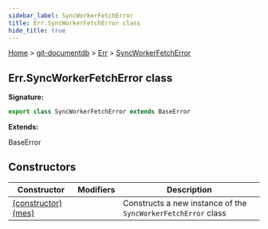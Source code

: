 ```yaml
---
sidebar_label: SyncWorkerFetchError
title: Err.SyncWorkerFetchError class
hide_title: true
---
```


[Home](./index.md) &gt; [git-documentdb](./git-documentdb.md) &gt; [Err](./git-documentdb.err.md) &gt; [SyncWorkerFetchError](./git-documentdb.err.syncworkerfetcherror.md)

## Err.SyncWorkerFetchError class


<b>Signature:</b>

```typescript
export class SyncWorkerFetchError extends BaseError 
```
<b>Extends:</b>

BaseError

## Constructors

|  Constructor | Modifiers | Description |
|  --- | --- | --- |
|  [(constructor)(mes)](./git-documentdb.err.syncworkerfetcherror._constructor_.md) |  | Constructs a new instance of the <code>SyncWorkerFetchError</code> class |

